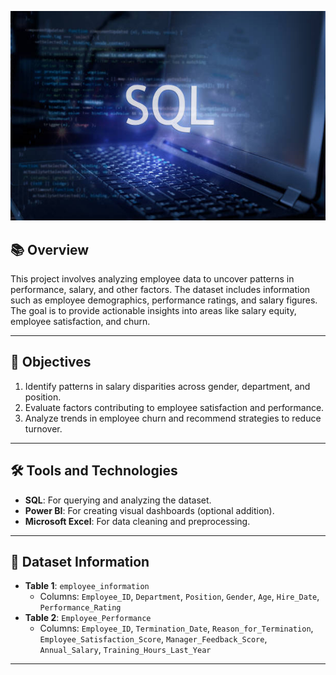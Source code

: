![Banner](Images/istockphoto-1286560097-612x612.jpg)

## 📚 Overview
This project involves analyzing employee data to uncover patterns in performance, salary, and other factors. The dataset includes information such as employee demographics, performance ratings, and salary figures. The goal is to provide actionable insights into areas like salary equity, employee satisfaction, and churn.

---

## 🎯 Objectives
1. Identify patterns in salary disparities across gender, department, and position.
2. Evaluate factors contributing to employee satisfaction and performance.
3. Analyze trends in employee churn and recommend strategies to reduce turnover.

---

## 🛠️ Tools and Technologies
- **SQL**: For querying and analyzing the dataset.
- **Power BI**: For creating visual dashboards (optional addition).
- **Microsoft Excel**: For data cleaning and preprocessing.

---

## 📂 Dataset Information
- **Table 1**: `employee_information`
  - Columns: `Employee_ID`, `Department`, `Position`, `Gender`, `Age`, `Hire_Date`, `Performance_Rating`
- **Table 2**: `Employee_Performance`
  - Columns: `Employee_ID`, `Termination_Date`, `Reason_for_Termination`, `Employee_Satisfaction_Score`, `Manager_Feedback_Score`, `Annual_Salary`, `Training_Hours_Last_Year`

---

